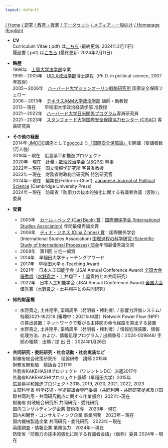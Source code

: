 ```yaml
---
layout: default
---
```

[/ Home](https://skurizaki.github.io/jpn/) [/ 研究](http://www.f.waseda.jp/kurizaki/research.html) [/ 教育・授業](./teaching.html) [/ データセット](http://www.f.waseda.jp/kurizaki/data.html) [/ メディア・一般向け](./media.html) [/ Homepage (English)](https://skurizaki.github.io)

- <b>CV</b><br>
Curriculum Vitae (.pdf) は[こちら](https://www.dropbox.com/scl/fi/jhus532e3r914euxvokpm/kurizaki-cv.pdf) (最終更新: 2024年2月11日)<br>
履歴書 (.pdf) は[こちら](https://www.dropbox.com/scl/fi/jhwbz8nr4whh6ubvps1ub/kurizaki-cv-jp.pdf?rlkey=cjrst6j1aomy020ocwlsaaclj&dl=0) (最終更新: 2024年2月11日)<br>

- <b>略歴</b><br>
1998年　[上智大学法学部](http://www.sophialaw.jp/faculty/)卒業<br>
1999－2005年　[UCLA政治学部](https://polisci.ucla.edu)博士課程（Ph.D. in political science, 2007年取得）<br>
2005－2006年　[ハーバード大学ジョンオーリン戦略研究所](https://www.wcfia.harvard.edu/olin/) 国家安全保障フェロー<br>
2006－2013年　[テキサスA&M大学政治学部](https://bush.tamu.edu/pols/) 講師・助教授<br>
2013－現在　　早稲田大学政治経済学部 准教授<br>
2021－2022年　[ハーバード大学日米関係プログラム](https://us-japan.wcfia.harvard.edu/galleries/affiliate-experience)客員研究員<br>
2021－2023年　[スタンフォード大学国際安全保障協力センター (CISAC)](https://cisac.fsi.stanford.edu) 客員研究員<br>

- <b>その他の経歴</b><br>
2014年      [JMOOC](https://www.jmooc.jp/en/)講座として[gocco](https://gacco.org)より[「国際安全保障論」](https://lms.gacco.org/courses/gacco/ga003/2014_06/about)を開講（受講者数1万人強）<br>
2018年－現在　広島県平和推進プロジェクト<br>
2020年－現在　[計量・数理政治学会 (JSQPS)](https://sites.google.com/view/jsqps/) 幹事<br>
2022年－現在　国立情報学研究所 客員准教授<br>
2022年－現在　財務省財政総合研究所 特別研究官<br>
2024年－現在　編集長(Editor-in-Chief), [Japanese Journal of Political Science](https://www.cambridge.org/core/journals/japanese-journal-of-political-science) (Cambridge University Press)<br>
2024年－現在　防衛省「防衛力の抜本的強化に関する有識者会議（仮称）」委員<br>

- <b>受賞</b><br>
  - 2005年　[カール・ベック (Carl Beck) 賞](https://www.isanet.org/Programs/Awards/Carl-Beck)：[国際関係学会 (International Studies Association)](https://www.isanet.org/) 年間最優秀論文賞<br>
  - 2006年　[ディナ・ジネス (Dina Zinnes) 賞](https://www.isanet.org/Programs/Awards/Dina-Zinnes)：国際関係学会 (International Studies Association) [国際過程の科学研究 (Scientific Study of International Processes) 部会](https://www.isanet.org/ISA/Sections/SSIP)年間最優秀論文賞<br>
  - 2008年　第11回 三宅一郎賞<br>
  - 2014年　早稲田大学ティーチングアワード<br>
  - 2017年　早稲田大学 e-Teaching Award<br>
  - 2021年　日本人工知能学会 (JSAI Annual Conference Award) [全国大会優秀賞](https://www.ai-gakkai.or.jp/about/award/jsai_award-conf/)（[水野貴之](https://www.nii.ac.jp/faculty/society/mizuno_takayuki/)・土井翔平・土屋貴裕との共同研究）<br>
  - 2022年　日本人工知能学会 (JSAI Annual Conference Award) [全国大会優秀賞](https://www.ai-gakkai.or.jp/about/award/jsai_award-conf/)（[水野貴之](https://www.nii.ac.jp/faculty/society/mizuno_takayuki/)・土井翔平との共同研究）<br>

- <b>知的財産権</b><br>
  - 水野貴之, 土井翔平, 栗崎周平（発明者・権利者）/ 影響力評価システム/ 特願2021-162219 (審理中：2021年申請）Network Power Flow (NPF)の算出装置：ネットワークで繋がる主体間の命令経路を算出する装置<br>
  - 水野貴之, 土井翔平, 栗崎周平（発明者・権利者）/ 情報処理装置、情報処理方法、および、情報処理プログラム / 出願番号：2024-009846/ 手続の種類：出願  / 提 出 日：2024年1月26日<br>

- <b>共同研究・委託研究・社会活動・社会実装など</b><br>
財務省総合政策研究所　理論研修　講師 2015年<br>
財務省関税局　懇話会 2017年<br>
外務省KAKEHASHIプロジェクト（ワシントンDC）派遣2017年<br>
外務省KAKEHASHIプロジェクト講師（早稲田大学）2015年<br>
広島県平和推進プロジェクト2018, 2019, 2020, 2021, 2022, 2023<br>
文部科学省 科学技術・学術審議会専門委員（共同利用・共同研究拠点及び国際共同利用・共同研究拠点に関する作業部会）2021年-現在<br>
財務省 財政総合研究所 共同研究・委託研究<br>
国内コンサルティング企業 技術指導　2023年－現在<br>
国内AI開発・コンサルティング企業 事業開発　2023年－現在<br>
国内機械製造企業 共同研究・委託研究　2023年－現在<br>
英国調査・情報企業 業務協力　2024年－現在<br>
防衛省「防衛力の抜本的強化に関する有識者会議」（仮称）委員 2024年－現在<br>
